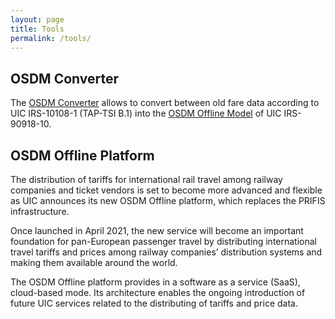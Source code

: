 ```yaml
---
layout: page
title: Tools
permalink: /tools/
---
```


## OSDM Converter

The [OSDM Converter](https://unioninternationalcheminsdefer.github.io/OSDM-Converter/) allows to convert between old fare data according to UIC IRS-10108-1 (TAP-TSI B.1) into the [OSDM Offline Model](https://osdm.io/spec/common-data-structures/) of UIC IRS-90918-10.

## OSDM Offline Platform

The distribution of tariffs for international rail travel among railway companies and ticket vendors is set to become more advanced and flexible as UIC announces its new OSDM Offline platform, which replaces the PRIFIS infrastructure.

Once launched in April 2021, the new service will become an important foundation for pan-European passenger travel by distributing international travel tariffs and prices among railway companies’ distribution systems and making them available around the world.

The OSDM Offline platform provides in a software as a service (SaaS), cloud-based mode. Its architecture enables the ongoing introduction of future UIC services related to the distributing of tariffs and price data.
